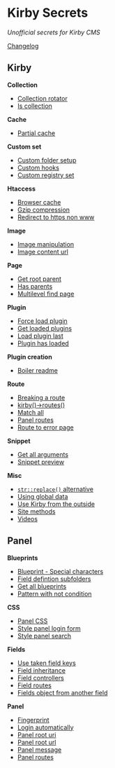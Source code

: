 # Kirby Secrets

*Unofficial secrets for Kirby CMS*

[Changelog](changelog.md)
## Kirby

**Collection**

- [Collection rotator](https://github.com/jenstornell/kirby-secrets/wiki/collection-rotator)
- [Is collection](https://github.com/jenstornell/kirby-secrets/wiki/is-collection)

**Cache**

- [Partial cache](https://github.com/jenstornell/kirby-secrets/wiki/Partial-cache)

**Custom set**

- [Custom folder setup](https://github.com/jenstornell/kirby-secrets/wiki/custom-folder-setup)
- [Custom hooks](https://github.com/jenstornell/kirby-secrets/wiki/hooks)
- [Custom registry set](https://github.com/jenstornell/kirby-secrets/wiki/extension-registry)

**Htaccess**

- [Browser cache](https://github.com/jenstornell/kirby-secrets/wiki/Htaccess-browser-cache)
- [Gzip compression](https://github.com/jenstornell/kirby-secrets/wiki/Htaccess-gzip-compression)
- [Redirect to https non www](https://github.com/jenstornell/kirby-secrets/wiki/Htaccess-redirect-to-https-non-www)

**Image**

- [Image manipulation](https://github.com/jenstornell/kirby-secrets/wiki/image-manipulation)
- [Image content url](https://github.com/jenstornell/kirby-secrets/wiki/Image-content-url)

**Page**

- [Get root parent](https://github.com/jenstornell/kirby-secrets/wiki/Get-root-parent)
- [Has parents](https://github.com/jenstornell/kirby-secrets/wiki/Page-has-parents)
- [Multilevel find page](https://github.com/jenstornell/kirby-secrets/wiki/Multilevel-find-page)

**Plugin**

- [Force load plugin](https://github.com/jenstornell/kirby-secrets/wiki/force-load-plugin)
- [Get loaded plugins](https://github.com/jenstornell/kirby-secrets/wiki/get-loaded-plugins)
- [Load plugin last](https://github.com/jenstornell/kirby-secrets/wiki/load-plugin-last)
- [Plugin has loaded](https://github.com/jenstornell/kirby-secrets/wiki/plugin-has-loaded)

**Plugin creation**

- [Boiler readme](https://github.com/jenstornell/kirby-secrets/wiki/Boiler-readme)

**Route**

- [Breaking a route](https://github.com/jenstornell/kirby-secrets/wiki/breaking-a-route)
- [kirby()->routes()](https://github.com/jenstornell/kirby-secrets/wiki/kirby-routes)
- [Match all](https://github.com/jenstornell/kirby-secrets/wiki/route-match-all)
- [Panel routes](https://github.com/jenstornell/kirby-secrets/wiki/Panel-routes)
- [Route to error page](https://github.com/jenstornell/kirby-secrets/wiki/Route-error-page)

**Snippet**

- [Get all arguments](https://github.com/jenstornell/kirby-secrets/wiki/Get-all-snippet-arguments)
- [Snippet preview](https://github.com/jenstornell/kirby-secrets/wiki/Snippet-preview)

**Misc**

- [`str::replace()` alternative](https://github.com/jenstornell/kirby-secrets/wiki/str-replace)
- [Using global data](https://github.com/jenstornell/kirby-secrets/wiki/global-data)
- [Use Kirby from the outside](https://github.com/jenstornell/kirby-secrets/wiki/Use-kirby-from-the-outside)
- [Site methods](https://github.com/jenstornell/kirby-secrets/wiki/Site-methods)
- [Videos](https://github.com/jenstornell/kirby-secrets/wiki/videos)

## Panel

**Blueprints**

- [Blueprint - Special characters](https://github.com/jenstornell/kirby-secrets/wiki/Blueprint-with-special-characters)
- [Field defintion subfolders](https://github.com/jenstornell/kirby-secrets/wiki/Field-defintion-subfolders)
- [Get all blueprints](https://github.com/jenstornell/kirby-secrets/wiki/get-blueprints)
- [Pattern with not condition](https://github.com/jenstornell/kirby-secrets/wiki/Blueprint-pattern-with-not)

**CSS**

- [Panel CSS](https://github.com/jenstornell/kirby-secrets/wiki/panel-css)
- [Style panel login form](https://github.com/jenstornell/kirby-secrets/wiki/Style-panel-login-form)
- [Style panel search](https://github.com/jenstornell/kirby-secrets/wiki/Style-panel-search)

**Fields**

- [Use taken field keys](https://github.com/jenstornell/kirby-secrets/wiki/Use-already-taken-panel-field-keys)
- [Field inheritance](https://github.com/jenstornell/kirby-secrets/wiki/Field-inheritance)
- [Field controllers](https://github.com/jenstornell/kirby-secrets/wiki/Field-controllers)
- [Field routes](https://github.com/jenstornell/kirby-secrets/wiki/Field-routes)
- [Fields object from another field](https://github.com/jenstornell/kirby-secrets/wiki/Get-fields-object-from-another-field)

**Panel**

- [Fingerprint](https://github.com/jenstornell/kirby-secrets/wiki/Fingerprint)
- [Login automatically](https://github.com/jenstornell/kirby-secrets/wiki/panel-login-automatically)
- [Panel root uri](https://github.com/jenstornell/kirby-secrets/wiki/panel-root-uri)
- [Panel root url](https://github.com/jenstornell/kirby-secrets/wiki/panel-root-url)
- [Panel message](https://github.com/jenstornell/kirby-secrets/wiki/Panel-messages)
- [Panel routes](https://github.com/jenstornell/kirby-secrets/wiki/Panel-routes)